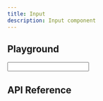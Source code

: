 ```yaml
---
title: Input
description: Input component
---
```


<script lang="ts">
    import Input from '$lib/components/Input/Input.svelte';
    import {docInputPropsDefs} from '$lib/components/Input/Input.props.js';
    import ApiReference from '$lib-doc/components/ApiReference.svelte';
    import Playground from '$lib-doc/components/Playground.svelte';
    import PlaygroundForm from '$lib-doc/components/PlaygroundForm.svelte';

    let props = {}
    let value = ''
</script>

## Playground

<Playground>
    <Input slot="component" {...props}/>
    <PlaygroundForm slot="form" bind:props schema={docInputPropsDefs} />
</Playground>

## API Reference

<ApiReference data={docInputPropsDefs}></ApiReference>
